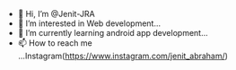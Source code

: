 - 👋 Hi, I’m @Jenit-JRA
- 👀 I’m interested in Web development...
- 🌱 I’m currently learning android app development...
- 📫 How to reach me ...Instagram(https://www.instagram.com/jenit_abraham/)

<!---
Jenit-JRA/Jenit-JRA is a ✨ special ✨ repository because its `README.md` (this file) appears on your GitHub profile.
You can click the Preview link to take a look at your changes.
--->
